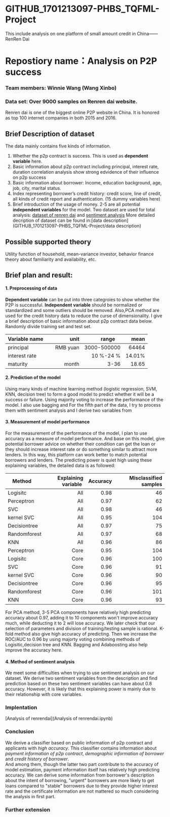 # GITHUB_1701213097-PHBS_TQFML-Project
This include analysis on one platform of small amount credit in China——RenRen Dai
# Repostiory name：Analysis on P2P success 
### Team members: Winnie Wang (Wang Xinbo)
### Data set: Over 9000 samples on Renren dai website. 
Renren dai is one of the biggest online P2P website in China. It is honored as top 100 internet companies in both 2015 and 2016.

## Brief Description of dataset
The data mainly contains five kinds of information.
1.	Whether the p2p contract is success. This is used as **dependent variable** here.
2.	Basic information about p2p contract including principal, interest rate,
duration
correlation analysis show strong edvidence of their influence on p2p success
3.	Basic information about borrower: Income, education background, age, job, city, marital status.
4.	Index representing borrower’s credit history: credit score, line of credit, all kinds of credit report and authentication. (15 dummy variables here)
5.	Brief introduction of the usage of money. 
2-5 are all potential **independent variables** for the model.
Two dataset are used for total analysis: [dataset of renren dai](https://github.com/kylinanddragon/GITHUB_1701213097-PHBS_TQFML-Project/blob/master/dataset%20of%20renren%20dai.csv) and [sentiment analysis](https://github.com/kylinanddragon/GITHUB_1701213097-PHBS_TQFML-Project/blob/master/sentiment%20analysis.csv)
More detailed decription of dataset can be found in:[data description](GITHUB_1701213097-PHBS_TQFML-Project/data description)

## Possible supported theory
Utility function of household, mean-variance investor, behavior finance theory about familiarity and availability, etc.

## Brief plan and result:
#### 1. Preprocessing of data

**Dependent variable** can be put into three categroies to show whether the P2P is successful. 
**Independent variable** should be normalized or standardized and some outliers should be removed. Also,PCA method are used for the credit history data to reduce the curse of dimensionality. I give a brief description of basic information about p2p contract data below.
Randomly divide training set and test set.

| Variable name      |  unit  |  range     | mean  |
| -------------      |-------:|-----------:|------:|
| principal          |RMB yuan| 3000-500000| 64464 |
| interest rate      |        | 10 %-24 %  | 14.01%|
| maturity           |  month |    3-36    |  18.65|

#### 2. Prediction of the model 
Using many kinds of machine learning method (logistic regression, SVM, KNN, decision tree) to form a good model to predict whether it will be a success or failure. Using majority voting to increase the performance of the model. 
I also use bagging and 
For the fifth part of the data, I try to process them with sentiment analysis and I derive two variables from 


#### 3. Measurement of model performance
For the measurement of the performance of the model, I plan to use accuracy as a measure of model performance. And base on this model, give potential borrower advice on whether their condition can get the loan or they should increase interest rate or do something similar to attract more lenders. In this way, this platform can work better to match potential borrowers and lenders.
The predicting power is quiet high using these explaining variables, the detailed data is as followed:

| Method      | Explaining variable | Accuracy | Misclassified samples|
| ----------- |--------------------:|---------:|---------------------:|
|  Logisitc   |         All         |   0.98   |         46           |
|  Perceptron |         All         |   0.97   |         62           |
|  SVC        |         All         |   0.98   |         46           |
|  kernel SVC |         All         |   0.95   |         104          |
|Decisiontree |         All         |   0.97   |         75           |
|Randomforest |         All         |   0.97   |         68           |
|  KNN        |         All         |   0.96   |         86           |
|  Perceptron |         Core        |   0.95   |         104          |
|  Logisitc   |         Core        |   0.96   |         100          |
|  SVC        |         Core        |   0.96   |         91           |
|  kernel SVC |         Core        |   0.96   |         90           |
|Decisiontree |         Core        |   0.96   |         95           |
|Randomforest |         Core        |   0.96   |         101          |
|  KNN        |         Core        |   0.96   |         93           |
                                     
For PCA method, 3-5 PCA components have relatively high predicting accuracy about 0.97, adding it to 10 components won't improve accuracy much, while deducting it to 2 will lose accuracy.
We later check that our selection of parameters and division of training/testing sample is rational.
K-fold method also give high accuracy of predicting.
Then we increase the ROC/AUC to 0.96 by using majorty voting combining methods of Logisitic,decision tree and KNN.
Bagging and Adaboosting also help improve the accuracy here.

#### 4. Method of sentiment analysis
We meet some difficulties when trying to use sentiment analysis on our dataset. We derive two sentiment variables from the description and find prediction based on these two sentiment variables can have about 0.8 accuracy. However, it is likely that this explaining power is mainly due to their relationship with core variables.

### Implentation 
[Analysis of renrendai](Analysis of renrendai.ipynb)

### Conclusion
We derive a classifier based on public information of p2p contract and applicants with *high accuracy*. This classifier contains information about *payment information of p2p contract*, *demographic information of borrower* and *credit history of borrower*.<br> And among them, though the latter two part contribute to the accuracy of model estimation, payment information itself has relatively high predicting accuracy. 
We can derive some information from borrower's description about the intent of borrowing, "urgent" borrowers are more likely to get loans compared to "stable" borrowers due to they provide higher interest rate and the certificate information are not mattered so much considering the analysis in first part.

### Further extension

